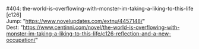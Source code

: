 #404: the-world-is-overflowing-with-monster-im-taking-a-liking-to-this-life [c126] <br/>
Jump: "https://www.novelupdates.com/extnu/4457148/" <br/>
Dest: "https://www.centinni.com/novel/the-world-is-overflowing-with-monster-im-taking-a-liking-to-this-life/c126-reflection-and-a-new-occupation/"